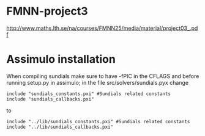 FMNN-project3
=============

http://www.maths.lth.se/na/courses/FMNN25/media/material/project03_.pdf

# Assimulo installation
When compiling sundials make sure to have -fPIC in the CFLAGS
and before running setup.py in assimulo; in the file src/solvers/sundials.pyx change
```
include "sundials_constants.pxi" #Sundials related constants
include "sundials_callbacks.pxi"
```
to
```
include "../lib/sundials_constants.pxi" #Sundials related constants
include "../lib/sundials_callbacks.pxi"
```